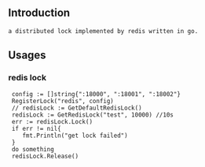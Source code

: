 ## Introduction
    a distributed lock implemented by redis written in go.

## Usages
### redis lock
     config := []string{":18000", ":18001", ":18002"}
     RegisterLock("redis", config)
     // redisLock := GetDefaultRedisLock()
     redisLock := GetRedisLock("test", 10000) //10s
     err := redisLock.Lock()
     if err != nil{
        fmt.Println("get lock failed")
     }
     do something
     redisLock.Release()
    
